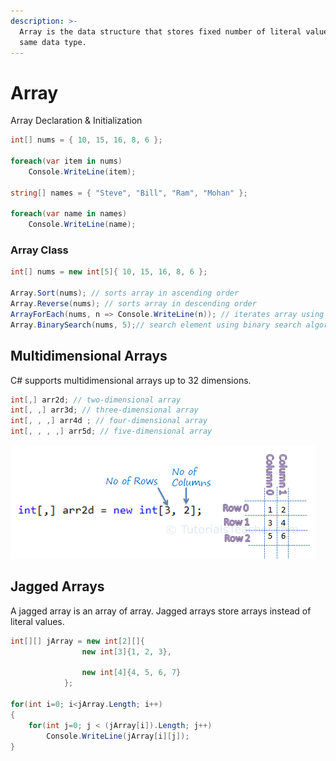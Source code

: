 ```yaml
---
description: >-
  Array is the data structure that stores fixed number of literal values of the
  same data type.
---
```


# Array

Array Declaration & Initialization

```csharp
int[] nums = { 10, 15, 16, 8, 6 };

foreach(var item in nums)
    Console.WriteLine(item);   

string[] names = { "Steve", "Bill", "Ram", "Mohan" };

foreach(var name in names)
    Console.WriteLine(name);  
```

### Array Class

```csharp
int[] nums = new int[5]{ 10, 15, 16, 8, 6 };

Array.Sort(nums); // sorts array in ascending order
Array.Reverse(nums); // sorts array in descending order
ArrayForEach(nums, n => Console.WriteLine(n)); // iterates array using foreach loop
Array.BinarySearch(nums, 5);// search element using binary search algorithm
```

## Multidimensional Arrays

C\# supports multidimensional arrays up to 32 dimensions.

```csharp
int[,] arr2d; // two-dimensional array
int[, ,] arr3d; // three-dimensional array
int[, , ,] arr4d ; // four-dimensional array
int[, , , ,] arr5d; // five-dimensional array
```

![](../../.gitbook/assets/image%20%2821%29.png)

## Jagged Arrays

A jagged array is an array of array. Jagged arrays store arrays instead of literal values.

```csharp
int[][] jArray = new int[2][]{
                new int[3]{1, 2, 3},

                new int[4]{4, 5, 6, 7}
            };

for(int i=0; i<jArray.Length; i++)
{
	for(int j=0; j < (jArray[i]).Length; j++)
		Console.WriteLine(jArray[i][j]);
}
```



